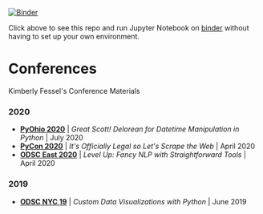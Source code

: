 [![Binder](https://mybinder.org/badge_logo.svg)](https://mybinder.org/v2/gh/kimfetti/Conferences/master) 

Click above to see this repo and run Jupyter Notebook on [binder](https://mybinder.org/) without having to set up your own environment. 

# Conferences

Kimberly Fessel's Conference Materials

### 2020
- **[PyOhio 2020](/PyOhio_2020)** | *Great Scott! Delorean for Datetime Manipulation in Python* | July 2020
- **[PyCon 2020](/PyCon_2020)** | *It's Officially Legal so Let's Scrape the Web* | April 2020
- **[ODSC East 2020](/ODSC_East_2020)** | *Level Up: Fancy NLP with Straightforward Tools* | April 2020

### 2019
- **[ODSC NYC 19](/ODSC_NYC_19)** | *Custom Data Visualizations with Python* | June 2019

